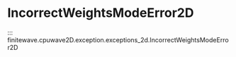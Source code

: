 # IncorrectWeightsModeError2D
::: finitewave.cpuwave2D.exception.exceptions_2d.IncorrectWeightsModeError2D
